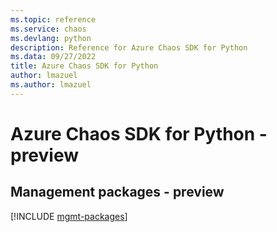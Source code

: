 ```yaml
---
ms.topic: reference
ms.service: chaos
ms.devlang: python
description: Reference for Azure Chaos SDK for Python
ms.data: 09/27/2022
title: Azure Chaos SDK for Python
author: lmazuel
ms.author: lmazuel
---
```

# Azure Chaos SDK for Python - preview

## Management packages - preview
[!INCLUDE [mgmt-packages](chaos-mgmt-index.md)]